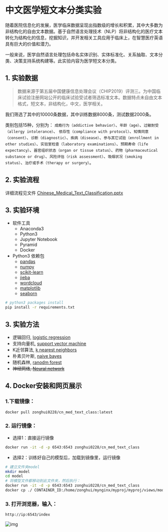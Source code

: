 # 中文医学短文本分类实验 #

随着医院信息化的发展，医学临床数据呈现出指数级的增长和积累，其中大多数为非结构化的自由文本数据。基于自然语言处理技术（NLP）将非结构化的医疗文本转化为结构化的信息，挖掘知识，并开发相关工具应用于临床上，在智慧医疗英语具有巨大的价值和潜力。

一般来说，医学自然语言处理包括命名实体识别、实体标准化、关系抽取、文本分类、决策支持系统构建等。此实验内容为医学短文本分类。

## 1. 实验数据

> 数据来源于第五届中国健康信息处理会议（CHIP2019）评测三。为中国临床试验注册网站公开的临床试验受试者筛选标准文本。数据特点未自由文本格式，短文本，非结构化，中文，医学相关。
>

我们筛选了其中的10000条数据，其中训练数据8000条，测试数据2000条。

类别包括15种，分别为： `成瘾行为（addictive behavior）`、`年龄（age）`、`过敏耐受（allergy intolerance）`、 `依存性（compliance with protocol）`、`知情同意（consent）`、`诊断（diagnostic）`、`疾病（disease）`、`参与其它试验（enrollment in other studies）`、`实验室检查（laboratory examinations）`、`预期寿命（life expectancy）`、`器官组织状态（organ or tissue status）`、`药物（pharmaceutical substance or drug）`、`风险评估（risk assessment）`、`吸烟状况（smoking status）`、`治疗或手术（therapy or surgery）`。

## 2. 实验流程
详细流程见文件 [Chinese_Medical_Text_Classification.pptx](https://github.com/zonghui0228/cn_med_text_class/blob/master/Chinese_Medical_Text_Classification.pptx)

## 3. 实验环境
* 软件工具
  * Anaconda3
  * Python3
  * Jupyter Notebook
  * Pyramid
  * Docker
* Python3 依赖包
  * [pandas](https://pypi.org/project/pandas/)
  * [numpy](https://pypi.org/project/numpy/)
  * [scikit-learn](https://pypi.org/project/scikit-learn/)
  * [jieba](https://pypi.org/project/jieba/)
  * [wordcloud](https://pypi.org/project/wordcloud/)
  * [matplotlib](https://pypi.org/project/matplotlib/)
  * [seaborn](https://pypi.org/project/seaborn/)

```Bash
# python3 packages install
pip install -r requirements.txt
```

## 3. 实验方法
* 逻辑回归, [logistic regression](https://nbviewer.jupyter.org/github/zonghui0228/Chinese-Medical-Text-Classification/blob/master/models/LR/logistic_regression.ipynb)
* 支持向量机, [support vector machine](https://nbviewer.jupyter.org/github/zonghui0228/Chinese-Medical-Text-Classification/blob/master/models/SVM/support_vector_machine.ipynb)
* K近邻算法, [k nearest neighbors](https://nbviewer.jupyter.org/github/zonghui0228/Chinese-Medical-Text-Classification/blob/master/models/kNN/k_nearest_neighbors.ipynb)
* 朴素贝叶斯, [naive bayes](https://nbviewer.jupyter.org/github/zonghui0228/Chinese-Medical-Text-Classification/blob/master/models/NB/naive_bayes.ipynb)
* 随机森林, [ranodm forest](https://nbviewer.jupyter.org/github/zonghui0228/Chinese-Medical-Text-Classification/blob/master/models/RF/random_forest.ipynb)
* ~~神经网络, [Neural network](https://nbviewer.jupyter.org/github/zonghui0228/Chinese-Medical-Text-Classification/blob/master/models/NN/neural_network.ipynb)~~

## 4. Docker安装和网页展示
### 1.下载镜像：
```Bash
docker pull zonghui0228/cn_med_text_class:latest
```
### 2. 运行镜像：
* 选择1：直接运行镜像
```Bash
docker run -it -d -p 6543:6543 zonghui0228/cn_med_text_class
```
* 选择2：训练好自己的模型后，加载到镜像里，运行镜像
```Bash
# 建立文件夹model
mkdir model
cd model
# 将模型文件都移动到此文件夹，然后执行：
docker run -it -d -p 6543:6543 zonghui0228/cn_med_text_class
docker cp ./ CONTAINER_ID:/home/zonghui/mynginx/myproj/myproj/views/model/mymodel
```
### 3. 打开浏览器，输入：
```Bash
http://ip:6543/index
```

![img](https://github.com/zonghui0228/cn_med_text_class/blob/master/img/docker_6543.png)


